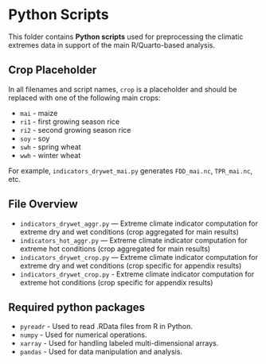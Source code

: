 # Python Scripts

This folder contains **Python scripts** used for preprocessing the climatic extremes data in support of the main R/Quarto-based analysis.

## Crop Placeholder

In all filenames and script names, `crop` is a placeholder and should be replaced with one of the following main crops:

- `mai` - maize
- `ri1` - first growing season rice
- `ri2` - second growing season rice
- `soy` - soy
- `swh` - spring wheat
- `wwh` - winter wheat

For example, `indicators_drywet_mai.py` generates `FDD_mai.nc`, `TPR_mai.nc`, etc.

## File Overview

- `indicators_drywet_aggr.py` — Extreme climate indicator computation for extreme dry and wet conditions (crop aggregated for main results)
- `indicators_hot_aggr.py` — Extreme climate indicator computation for extreme hot conditions (crop aggregated for main results)
- `indicators_drywet_crop.py` — Extreme climate indicator computation for extreme dry and wet conditions (crop specific for appendix results)
- `indicators_drywet_crop.py` - Extreme climate indicator computation for extreme hot conditions (crop specific for appendix results)

## Required python packages
- `pyreadr` - Used to read .RData files from R in Python.
- `numpy` - Used for numerical operations.
- `xarray` - Used for handling labeled multi-dimensional arrays.
- `pandas` - Used for data manipulation and analysis.

